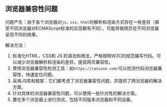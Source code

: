 ## 浏览器兼容性问题

问题产生：由于各个浏览器对`js，css，html`的解析和渲染方式存在一些差异（甚至不同浏览器对ECMAScript标准的实现都有不同），可能导致网页在不同浏览器呈现不同的效果。

解决方法：

1. 标准化HTML，CSS和 JS 的语法和用法，严格按照W3C的规范编写代码。可以减少浏览器解析和渲染的差异，提高网页兼容性。
2. 使用浏览器兼容性检测工具：如`https://caniuse.com/`可以检测代码浏览器兼容性，快速定位问题。
3. 采用JS库和框架：它们都考虑了浏览器兼容性问题，并提供了跨浏览器的解决方案。
4. 针对具体的浏览器兼容性问题，可以使用一些针对性的解决方案。
5. 要在多个浏览器上进行测试，包括不同版本浏览器和不同设备。